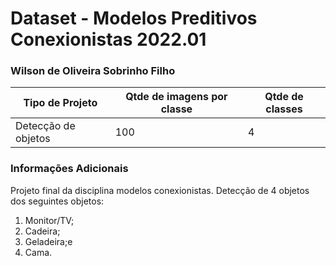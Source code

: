 # Dataset - Modelos Preditivos Conexionistas 2022.01

### Wilson de Oliveira Sobrinho Filho

|**Tipo de Projeto**|**Qtde de imagens por classe**|**Qtde de classes**|
|--|--|--|
| Detecção de objetos<br>| 100| 4|

### Informações Adicionais
Projeto final da disciplina modelos conexionistas. Detecção de 4 objetos dos seguintes objetos: 
1. Monitor/TV;
2. Cadeira;
3. Geladeira;e
4. Cama.
